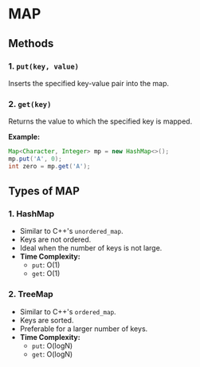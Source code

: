 # MAP

## Methods

### 1. `put(key, value)`
Inserts the specified key-value pair into the map.

### 2. `get(key)`
Returns the value to which the specified key is mapped.

**Example:**

```java
Map<Character, Integer> mp = new HashMap<>();
mp.put('A', 0);
int zero = mp.get('A');
```

## Types of MAP

### 1. HashMap
- Similar to C++'s `unordered_map`.
- Keys are not ordered.
- Ideal when the number of keys is not large.
- **Time Complexity:**
  - `put`: O(1)
  - `get`: O(1)

### 2. TreeMap
- Similar to C++'s `ordered_map`.
- Keys are sorted.
- Preferable for a larger number of keys.
- **Time Complexity:**
  - `put`: O(logN)
  - `get`: O(logN)